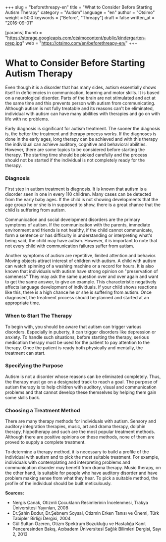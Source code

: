 +++
slug = "beforethreapy-en"
title = "What to Consider Before Starting Autism Therapy"
category = "Autism"
language = "en"
author = "Otsimo"
weight = 50.0
keywords = ["Before", "Threapy"]
draft = false
written_at = "2016-09-01"

[params]
thumb = "https://storage.googleapis.com/otsimocontent/public/kindergarten-prep.jpg"
web = "https://otsimo.com/en/beforethreapy-en/"
+++

#  What to Consider Before Starting Autism Therapy

Even though it is a disorder that has many sides, autism essentially shows itself in deficiencies in communication, learning and motor skills. It is based on a neurological disorder. Parts of the brain are not stimulated and act at the same time and this prevents person with autism from communicating. Although autism is not fully treatable and its reasons can&#39;t be eliminated, individual with autism can have many abilities with therapies and go on with life with no problems.

Early diagnosis is significant for autism treatment. The sooner the diagnosis is, the better the treatment and therapy process works. If the diagnoses is done in the early ages, long therapy can be achieved and with this therapy the individual can achieve auditory, cognitive and behavioral abilities. However, there are some topics to be considered before starting the therapy. The starting time should be picked carefully and the process should not be started if the individual is not completely ready for the therapy.

### Diagnosis

First step in autism treatment is diagnosis. It is known that autism is a disorder seen in one in every 110 children. Many cases can be detected from the early baby ages. If the child is not showing developments that the age group he or she is in supposed to show, there is a great chance that the child is suffering from autism.

Communication and social development disorders are the primary symptoms of autism. If the communication with the parents, immediate environment and friends is not healthy, if the child cannot communicate, form a sentence or has difficulty in understanding or interpreting what&#39;s being said, the child may have autism. However, it is important to note that not every child with communication failures suffer from autism.

Another symptoms of autism are repetitive, limited attention and behavior. Moving objects attract interest of children with autism. A child with autism can watch spinning of a washing machine or a record for hours. It is also known that individuals with autism have strong opinion on &quot;preservation of sameness&quot; They may ask the same question over and over again and want to get the same answer, to give an example. This characteristic negatively affects language development of individuals. If your child shows reactions like this, there is a high chance he or she is suffering from autism. Once diagnosed, the treatment process should be planned and started at an appropriate time.

### When to Start The Therapy

To begin with, you should be aware that autism can trigger various disorders. Especially in puberty, it can trigger disorders like depression or anxiety. To handle such situations, before starting the therapy, serious medication therapy must be used for the patient to pay attention to the therapy. Once the patient is ready both physically and mentally, the treatment can start.

### Specifying the Purpose

Autism is not a disorder whose reasons can be eliminated completely. Thus, the therapy must go on a designated track to reach a goal. The purpose of autism therapy is to help children with auditory, visual and communication problems and that cannot develop these themselves by helping them gain some skills back.

### Choosing a Treatment Method

There are many therapy methods for individuals with autism. Sensory and auditory integration therapies, music, art and drama therapy, dolphin therapy, hippotherapy and such are the most popular treatment methods. Although there are positive opinions on these methods, none of them are proved to supply a complete treatment.

To determine a therapy method, it is necessary to build a profile of the individual with autism and to pick the most suitable treatment. For example, individuals with contemplating and interpreting problems and communication disorder may benefit from drama therapy. Music therapy, on the other hand, is suitable for people who have auditory disorder and have problem making sense from what they hear. To pick a suitable method, the profile of the individual should be built meticulously.

**Sources:**
- Nergis Çanak, Otizmli Çocukların Resimlerinin İncelenmesi, Trakya Üniversitesi Yayınları, 2008
- Dr.Şahin Bodur, Dr.Şebnem Soysal, Otizmin Erken Tanısı ve Önemi, Türk Tabipler Birliği Dergisi, 2004
- Gül Sultan Özeren, Otizm Spektrum Bozukluğu ve Hastalığa Kanıt Penceresinden Bakış, Acıbadem Üniversitesi Sağlık Bilimleri Dergisi, Sayı 2, 2013
